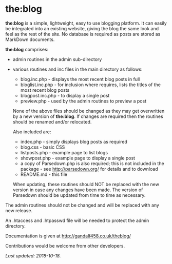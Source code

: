 # the:blog

**the:blog** is a simple, lightweight, easy to use blogging platform. It can easily be integrated into an existing website, giving the blog the same look and feel as the rest of the site. No database is required as posts are stored as MarkDown documents.

**the:blog** comprises:

* admin routines in the admin sub-directory
* various routines and inc files in the main directory as follows:
    - blog.inc.php - displays the most recent blog posts in full
    - bloglist.inc.php - for inclusion where requires, lists the titles of the most recent blog posts
    - blogpost.inc.php - to display a single post
    - preview.php - used by the admin routines to preview a post

    None of the above files should be changed as they may get overwritten by a new version of **the:blog**. If changes are required then the routines should be renamed and/or relocated.

    Also included are:

    - index.php - simply displays blog posts as required
    - blog.css - basic CSS
    - listposts.php - example page to list blogs
    - showpost.php - example page to display a single post
    - a copy of Parsedown.php is also required; this is not included in the package - see http://parsedown.org/ for details and to download
    - README.md - this file

    When updating, these routines should NOT be replaced with the new version in case any changes have been made. The version of Parsedown should be updated from time to time as necessary.

The admin routines should not be changed and will be replaced with any new release.

An .htaccess and .htpasswd file will be needed to protect the admin directory.

Documentation is given at http://gandalf458.co.uk/theblog/

Contributions would be welcome from other developers.

_Last updated: 2018-10-18._
